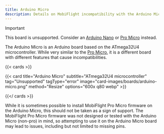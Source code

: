 ```yaml
---
title: Arduino Micro
description: Details on MobiFlight incompatibility with the Arduino Micro
---
```


> [!IMPORTANT]
> This board is unsupported. Consider an [Arduino Nano](/boards/arduino-nano) or [Pro Micro](/boards/pro-micro) instead.

The Arduino Micro is an Arduino board based on the ATmega32U4 microcontroller.
While very similar to the [Pro Micro](/boards/pro-micro), it is a different board with different
features that cause incompatibilities.

{{< cards >}}

{{< card title="Arduino Micro" subtitle="ATmega32U4 microcontroller" tag="Unsupported" tagType="error" image="card-images/boards/arduino-micro.png" method="Resize" options="600x q80 webp" >}}

{{</ cards >}}

While it is sometimes possible to install MobiFlight Pro Micro firmware on the Arduino Micro,
this should not be taken as a sign of support. The MobiFlight Pro Micro firmware was not designed
or tested with the Arduino Micro (non-pro) in mind, so attempting to use it on the Arduino Micro
board may lead to issues, including but not limited to missing pins.
